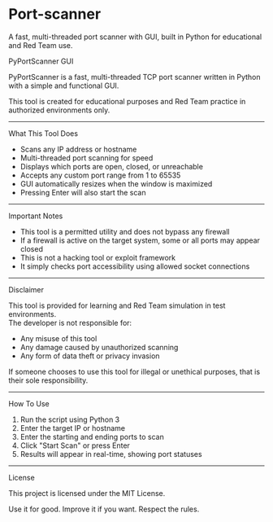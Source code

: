 # Port-scanner
A fast, multi-threaded port scanner with GUI, built in Python for educational and Red Team use.

PyPortScanner GUI

PyPortScanner is a fast, multi-threaded TCP port scanner written in Python with a simple and functional GUI.

This tool is created for educational purposes and Red Team practice in authorized environments only.

---

What This Tool Does

- Scans any IP address or hostname
- Multi-threaded port scanning for speed
- Displays which ports are open, closed, or unreachable
- Accepts any custom port range from 1 to 65535
- GUI automatically resizes when the window is maximized
- Pressing Enter will also start the scan

---

Important Notes

- This tool is a permitted utility and does not bypass any firewall
- If a firewall is active on the target system, some or all ports may appear closed
- This is not a hacking tool or exploit framework
- It simply checks port accessibility using allowed socket connections

---

Disclaimer

This tool is provided for learning and Red Team simulation in test environments.  
The developer is not responsible for:

- Any misuse of this tool
- Any damage caused by unauthorized scanning
- Any form of data theft or privacy invasion

If someone chooses to use this tool for illegal or unethical purposes, that is their sole responsibility.

---

How To Use

1. Run the script using Python 3
2. Enter the target IP or hostname
3. Enter the starting and ending ports to scan
4. Click "Start Scan" or press Enter
5. Results will appear in real-time, showing port statuses

---

License

This project is licensed under the MIT License.

Use it for good. Improve it if you want. Respect the rules.
